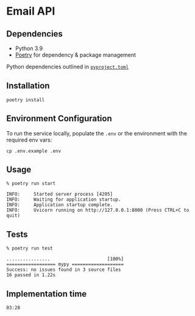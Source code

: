 # Email API

## Dependencies

- Python 3.9
- [Poetry](https://python-poetry.org/docs/1.2) for dependency & package
  management

Python dependencies outlined in [`pyproject.toml`](pyproject.toml)

## Installation

```shell
poetry install
```

## Environment Configuration

To run the service locally, populate the `.env` or the environment with the
required env vars:

```shell
cp .env.example .env
```

## Usage

```shell
% poetry run start

INFO:     Started server process [4205]
INFO:     Waiting for application startup.
INFO:     Application startup complete.
INFO:     Uvicorn running on http://127.0.0.1:8000 (Press CTRL+C to quit)
```

## Tests

```shell
% poetry run test

................                     [100%]
================== mypy ===================
Success: no issues found in 3 source files
16 passed in 1.22s
```

## Implementation time

`03:28`
